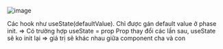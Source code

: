 ![image](https://github.com/NoatToan/tech/assets/49062153/256313bc-dfef-4582-8820-2e6a821b69e4)

Các hook như useState(defaultValue).
Chỉ được gán default value ở phase init. 
=> Có trường hợp useState = prop 
Prop thay đổi các lần sau, useState sẽ ko init lại 
=> giá trị sẽ khác nhau giữa component cha và con


